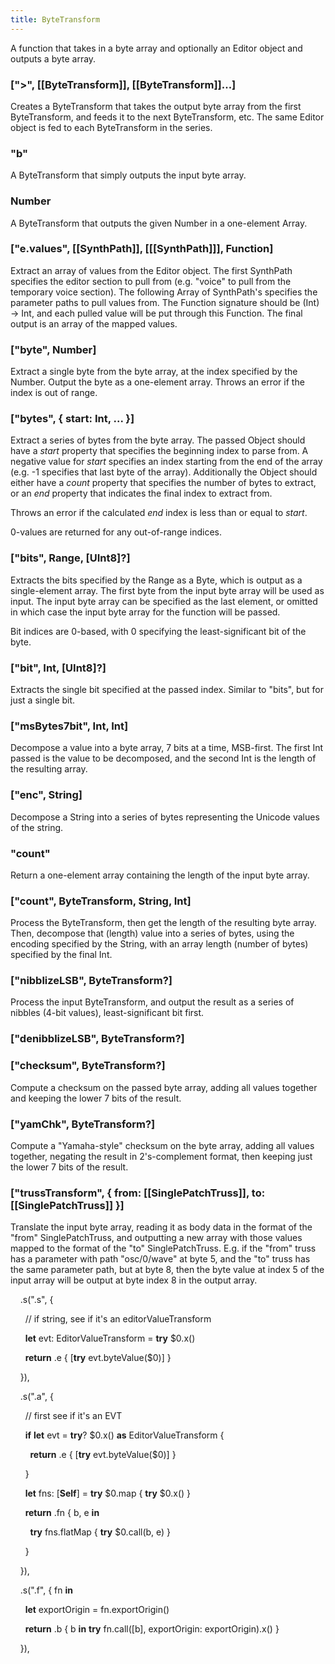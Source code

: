 ```yaml
---
title: ByteTransform
---
```

A function that takes in a byte array and optionally an Editor object and outputs a byte array.

### \[">", [[ByteTransform]], [[ByteTransform]]...\]

Creates a ByteTransform that takes the output byte array from the first ByteTransform, and feeds it to the next ByteTransform, etc. The same Editor object is fed to each ByteTransform in the series.

### "b"

A ByteTransform that simply outputs the input byte array.

### Number

A ByteTransform that outputs the given Number in a one-element Array.

### \["e.values", [[SynthPath]], \[[[SynthPath]]\], Function\]

Extract an array of values from the Editor object. The first SynthPath specifies the editor section to pull from (e.g. "voice" to pull from the temporary voice section). The following Array of SynthPath's specifies the parameter paths to pull values from. The Function signature should be (Int) -> Int, and each pulled value will be put through this Function. The final output is an array of the mapped values.

### \["byte", Number\]

Extract a single byte from the byte array, at the index specified by the Number. Output the byte as a one-element array. Throws an error if the index is out of range.

### \["bytes", { start: Int, ... }]

Extract a series of bytes from the byte array. The passed Object should have a *start* property that specifies the beginning index to parse from. A negative value for *start* specifies an index starting from the end of the array (e.g. -1 specifies that last byte of the array). Additionally the Object should either have a *count* property that specifies the number of bytes to extract, or an *end* property that indicates the final index to extract from.

Throws an error if the calculated *end* index is less than or equal to *start*.

0-values are returned for any out-of-range indices.

### \["bits", Range, \[UInt8\]?\]

Extracts the bits specified by the Range as a Byte, which is output as a single-element array. The first byte from the input byte array will be used as input. The input byte array can be specified as the last element, or omitted in which case the input byte array for the function will be passed.

Bit indices are 0-based, with 0 specifying the least-significant bit of the byte.

### \["bit", Int, \[UInt8\]?\]

Extracts the single bit specified at the passed index. Similar to "bits", but for just a single bit.

### \["msBytes7bit", Int, Int\]

Decompose a value into a byte array, 7 bits at a time, MSB-first. The first Int passed is the value to be decomposed, and the second Int is the length of the resulting array.

### \["enc", String\]

Decompose a String into a series of bytes representing the Unicode values of the string.

### "count"

Return a one-element array containing the length of the input byte array.

### \["count", ByteTransform, String, Int\]

Process the ByteTransform, then get the length of the resulting byte array. Then, decompose that (length) value into a series of bytes, using the encoding specified by the String, with an array length (number of bytes) specified by the final Int.

### \["nibblizeLSB", ByteTransform?\]

Process the input ByteTransform, and output the result as a series of nibbles (4-bit values), least-significant bit first.

### \["denibblizeLSB"\, ByteTransform?]

### \["checksum", ByteTransform?\]

Compute a checksum on the passed byte array, adding all values together and keeping the lower 7 bits of the result.

### \["yamChk", ByteTransform?\]

Compute a "Yamaha-style" checksum on the byte array, adding all values together, negating the result in 2's-complement format, then keeping just the lower 7 bits of the result.

### \["trussTransform", { from: [[SinglePatchTruss]], to: [[SinglePatchTruss]] }\]


Translate the input byte array, reading it as body data in the format of the "from" SinglePatchTruss, and outputting a new array with those values mapped to the format of the "to" SinglePatchTruss. E.g. if the "from" truss has a parameter with path "osc/0/wave" at byte 5, and the "to" truss has the same parameter path, but at byte 8, then the byte value at index 5 of the input array will be output at byte index 8 in the output array. 


    .s(".s", {

      // if string, see if it's an editorValueTransform

      **let** evt: EditorValueTransform = **try** $0.x()

      **return** .e { [**try** evt.byteValue($0)] }

    }),

    .s(".a", {

      // first see if it's an EVT

      **if** **let** evt = **try**? $0.x() **as** EditorValueTransform {

        **return** .e { [**try** evt.byteValue($0)] }

      }

      **let** fns: [**Self**] = **try** $0.map { **try** $0.x() }

      **return** .fn { b, e **in**

        **try** fns.flatMap { **try** $0.call(b, e) }

      }

    }),

    .s(".f", { fn **in**

      **let** exportOrigin = fn.exportOrigin()

      **return** .b { b **in** **try** fn.call([b], exportOrigin: exportOrigin).x() }

    }),